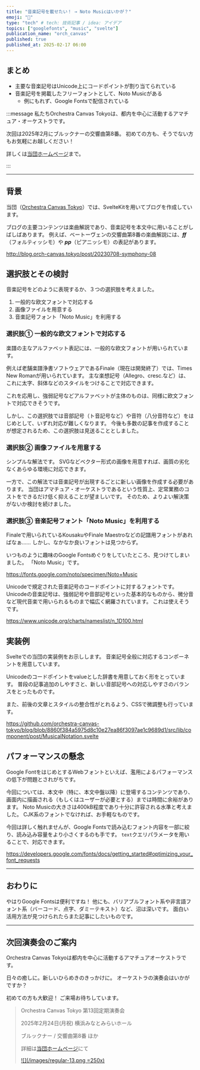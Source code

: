 ```yaml
---
title: "音楽記号を載せたい！ → Noto Musicはいかが？"
emoji: "🎼"
type: "tech" # tech: 技術記事 / idea: アイデア
topics: ["googlefonts", "music", "svelte"]
publication_name: "orch_canvas"
published: true
published_at: 2025-02-17 06:00
---
```


## まとめ

- 主要な音楽記号はUnicode上にコードポイントが割り当てられている
- 音楽記号を掲載したフリーフォントとして、Noto Musicがある
  - 例にもれず、Google Fontsで配信されている

<!-- begin short upcoming concert announcement -->

:::message
私たちOrchestra Canvas Tokyoは、都内を中心に活動するアマチュア・オーケストラです。

次回は2025年2月にブルックナーの交響曲第8番。
初めての方も、そうでない方もお気軽にお越しください！

詳しくは[当団ホームページ](https://www.orch-canvas.tokyo/concerts/regular-13)まで。
<!-- textlint-disable -->
:::
<!-- textlint-enable -->

<!-- end short upcoming concert announcement -->

---

## 背景

当団（[Orchestra Canvas Tokyo](https://www.orch-canvas.tokyo/)）では、SvelteKitを用いてブログを作成しています。

ブログの主要コンテンツは楽曲解説であり、音楽記号を本文中に用いることがしばしばあります。
例えば、ベートーヴェンの交響曲第8番の楽曲解説には、_**ff**_（フォルティッシモ）や _**pp**_（ピアニッシモ）の表記があります。

http://blog.orch-canvas.tokyo/post/20230708-symphony-08

## 選択肢とその検討

音楽記号をどのように表現するか、３つの選択肢を考えました。

1. 一般的な欧文フォントで対応する
1. 画像ファイルを用意する
1. 音楽記号フォント「Noto Music」を利用する

### 選択肢① 一般的な欧文フォントで対応する

楽譜の主なアルファベット表記には、一般的な欧文フォントが用いられています。

例えば老舗楽譜浄書ソフトウェアであるFinale（現在は開発終了）では、Times New Romanが用いられています。
主な楽想記号（Allegro、cresc.など）は、これに太字、斜体などのスタイルをつけることで対応できます。

これを応用し、強弱記号などアルファベットが主体のものは、同様に欧文フォントで対応できそうです。

しかし、この選択肢では音部記号（ト音記号など）や音符（八分音符など）をはじめとして、いずれ対応が難しくなります。
今後も多数の記事を作成することが想定されるため、この選択肢は見送ることとしました。

### 選択肢② 画像ファイルを用意する

シンプルな解法です。
SVGなどベクター形式の画像を用意すれば、画質の劣化なくあらゆる環境に対応できます。

一方で、この解法では音楽記号が出現するごとに新しい画像を作成する必要があります。
当団はアマチュア・オーケストラであるという性質上、定常業務のコストをできるだけ低く抑えることが望ましいです。
そのため、よりよい解決策がないか検討を続けました。

### 選択肢③ 音楽記号フォント「Noto Music」を利用する

Finaleで用いられているKousakuやFinale Maestroなどの記譜用フォントがあればなぁ……
しかし、なかなか良いフォントは見つからず。

いつものように趣味のGoogle Fontsめぐりをしていたところ、見つけてしまいました。
「Noto Music」です。

https://fonts.google.com/noto/specimen/Noto+Music

Unicodeで規定された音楽記号のコードポイントに対するフォントです。
Unicodeの音楽記号は、強弱記号や音部記号といった基本的なものから、微分音など現代音楽で用いられるものまで幅広く網羅されています。
これは使えそうです。

https://www.unicode.org/charts/nameslist/n_1D100.html

## 実装例

Svelteでの当団の実装例をお示しします。
音楽記号全般に対応するコンポーネントを用意しています。

Unicodeのコードポイントをvalueとした辞書を用意しておく形をとっています。
普段の記事追加のしやすさと、新しい音部記号への対応しやすさのバランスをとったものです。

また、前後の文章とスタイルの整合性がとれるよう、CSSで微調整も行っています。

https://github.com/orchestra-canvas-tokyo/blog/blob/8860f384a5975d8c10e27ea86f3097ae1c9689d1/src/lib/component/post/MusicalNotation.svelte

## パフォーマンスの懸念

Google FontをはじめとするWebフォントといえば、濫用によるパフォーマンスの低下が問題とされがちです。

今回については、本文中（特に、本文中盤以降）に登場するコンテンツであり、画面内に描画される（もしくはユーザーが必要とする）までは時間に余裕があります。
Noto Musicの大きさは400kB程度であり十分に許容される水準と考えました。
CJK系のフォントでなければ、お手軽なものです。

今回は詳しく触れませんが、Google Fontsで読み込むフォント内容を一部に絞り、読み込み容量をより小さくするのも手です。
`text`クエリパラメータを用いることで、対応できます。

https://developers.google.com/fonts/docs/getting_started#optimizing_your_font_requests

---

## おわりに

やはりGoogle Fontsは便利ですね！
他にも、バリアブルフォント系や非言語フォント系（バーコード、点字、ダミーテキスト）など、沼は深いです。
面白い活用方法が見つけられたらまた記事にしたいものです。

---

<!-- begin long upcoming concert announcement -->

## 次回演奏会のご案内

Orchestra Canvas Tokyoは都内を中心に活動するアマチュアオーケストラです。

日々の癒しに。新しいひらめきのきっかけに。
オーケストラの演奏会はいかがですか？

初めての方も大歓迎！
ご来場お待ちしています。

> Orchestra Canvas Tokyo
> 第13回定期演奏会
>
> 2025年2月24日(月祝)
> 横浜みなとみらいホール
>
> ブルックナー / 交響曲第8番 ほか
>
> 詳細は[当団ホームページ](https://www.orch-canvas.tokyo/concerts/regular-13)にて
>
> [![](/images/regular-13.png =250x)](https://www.orch-canvas.tokyo/concerts/regular-13)

<!-- end long upcoming concert announcement -->
